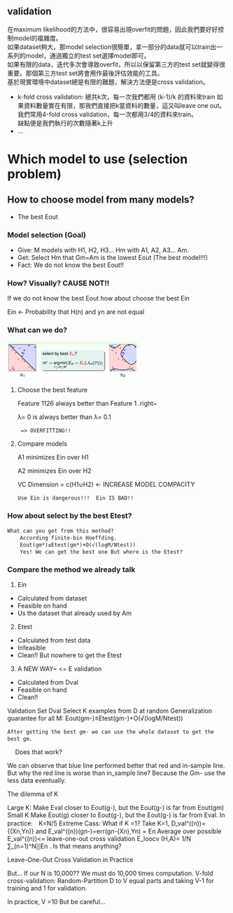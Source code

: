 ## validation
在maximum likelihood的方法中，很容易出現overfit的問題，因此我們要好好控制model的複雜度。  
如果dataset夠大，那model selection很簡單，拿一部分的data就可以train出一系列的model，通過獨立的test set選擇model即可。  
如果有限的data，迭代多次會導致overfit，所以以保留第三方的test set就變得很重要。那個第三方test set將會用作最後評估效能的工具。  
基於現實環境中dataset總是有限的難題，解決方法便是cross validation。
* k-fold cross validation: 總共k次，每一次我們都用 (k-1)/k 的資料來train
如果資料數量實在有限，那我們直接把k當資料的數量，這又叫leave one out。  
我們常用4-fold cross validation，每一次都用3/4的資料來train。  
缺點便是我們執行的次數隨著k上升  
* ...


# Which model to use (selection problem)
## How to choose model from many models?  
* The best Eout

### Model selection (Goal)
* Give: M models with H1, H2, H3… Hm with A1, A2, A3… Am. 
* Get: Select Hm that Gm=Am is the lowest Eout (The best model!!!)
* Fact: We do not know the best Eout!!

### How? Visually? CAUSE NOT!!
If we do not know the best Eout how about choose the best Ein

Ein <- Probability that H(n) and yn are not equal

### What can we do? 
<img src="../screenshot/validation 1.png">

 
1. Choose the best feature

	Feature 1126 always better than Feature 1 .right~

	λ= 0 is always better than λ= 0.1 
	
		=> OVERFITTING!!

2.	Compare models

	A1 minimizes Ein over H1

	A2 minimizes Ein over H2

	VC Dimension = c(H1∪H2) <- INCREASE MODEL COMPACITY

		Use Ein is dangerous!!!  Ein IS BAD!!
 
### How about select by the best Etest?
	 
  	What can you get from this method?
		According finite-bin Hoeffding. 
		Eout(gm*)≤Etest(gm*)+O(√(log⁡M/Ntest))
		Yes! We can get the best one But where is the Etest?
 
### Compare the method we already talk
1. Ein
* Calculated from dataset
* Feasible on hand
* Us the dataset that already used by Am
2. Etest 
* Calculated from test data
* Infeasible
* Clean!! But nowhere to get the Etest

3. A NEW WAY~ <= E validation
* Calculated from Dval
* Feasible on hand
* Clean!!

Validation Set Dval
	Select K examples from D at random
Generalization guarantee for all M:
Eout(gm-)≤Etest(gm-)+O(√(log⁡M/Ntest)) 
	 
	After getting the best gm- we can use the whole dataset to get the best gm.
 
Does that work? 
 
We can observe that blue line performed better that red and in-sample line.
But why the red line is worse than in_sample line?
	Because the Gm- use the less data eventually.

The dilemma of K
 
Large K:
	Make Eval closer to Eout(g-), but the Eout(g-) is far from Eout(gm)
Small K
	Make Eout(g) closer to Eout(g-), but the Eout(g-) is far from Eval.
In practice:　K=N/5
Extreme Cass: What if K =1?
	Take K=1, D_val^((n))= {(Xn,Yn)} and E_val^((n))(gn-)=err(gn-(Xn),Yn) = En
	Average over possible E_val^((n))<= leave-one-out cross validation
	E_loocv (H,A)=  1/N ∑_(n=1)^N▒En . Is that means anything?
  
Leave-One-Out Cross Validation in Practice
 
   

But… If our N is 10,000?? We must do 10,000 times computation.
	V-fold cross-validation: 
Random-Partition D to V equal parts and taking V-1 for training and 1 for validation.
 
In practice, V =10
But be careful…
 
